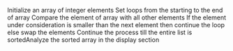 Initialize an array of integer elements
Set loops from the starting to the end of array
Compare the element of array with all other elements
If the element under consideration is smaller than the next element then continue the loop else swap the elements
Continue the process till the entire list is sortedAnalyze the sorted array in the display section 
